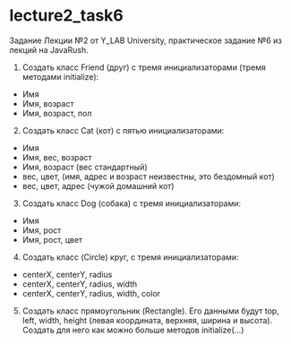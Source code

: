 # lecture2_task6

Задание Лекции №2 от Y_LAB University, практическое задание №6 из лекций на JavaRush.

1. Создать класс Friend (друг) с тремя инициализаторами (тремя методами initialize): 
- Имя 
- Имя, возраст 
- Имя, возраст, пол 
2. Создать класс Cat (кот) с пятью инициализаторами: 
- Имя 
- Имя, вес, возраст 
- Имя, возраст (вес стандартный) 
- вес, цвет, (имя, адрес и возраст неизвестны, это бездомный кот) 
- вес, цвет, адрес (чужой домашний кот) 
3. Создать класс Dog (собака) с тремя инициализаторами: 
- Имя 
- Имя, рост 
- Имя, рост, цвет 
4. Создать класс (Circle) круг, с тремя инициализаторами: 
- centerX, centerY, radius 
- centerX, centerY, radius, width 
- centerX, centerY, radius, width, color 
5. Создать класс прямоугольник (Rectangle). 
Его данными будут top, left, width, height (левая координата, верхняя, ширина и высота). 
Создать для него как можно больше методов initialize(…)

